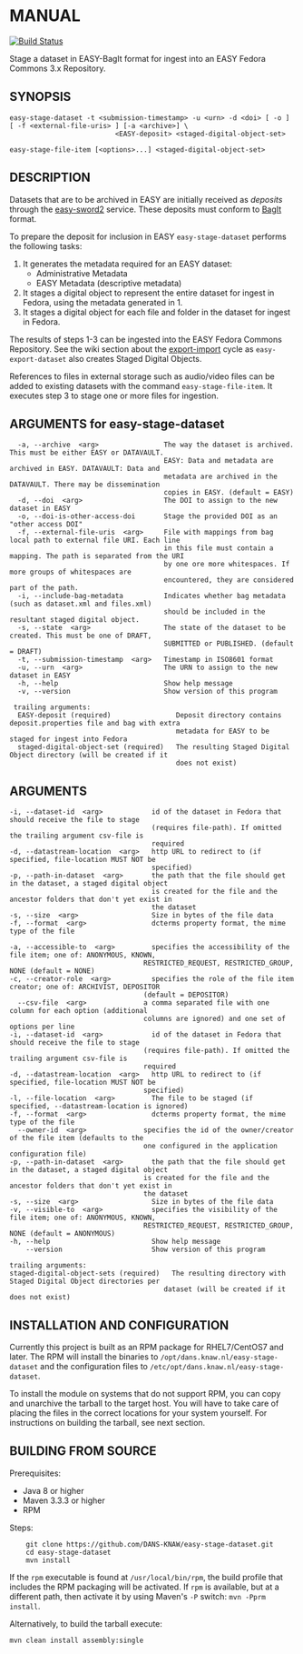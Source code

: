 MANUAL
==================
[![Build Status](https://travis-ci.org/DANS-KNAW/easy-stage-dataset.svg?branch=master)](https://travis-ci.org/DANS-KNAW/easy-stage-dataset)

Stage a dataset in EASY-BagIt format for ingest into an EASY Fedora Commons 3.x Repository.


SYNOPSIS
--------

    easy-stage-dataset -t <submission-timestamp> -u <urn> -d <doi> [ -o ] [ -f <external-file-uris> ] [-a <archive>] \
                              <EASY-deposit> <staged-digital-object-set>

    easy-stage-file-item [<options>...] <staged-digital-object-set>


DESCRIPTION
-----------

Datasets that are to be archived in EASY are initially received as *deposits* through the [easy-sword2] service. These
deposits must conform to [BagIt] format.

To prepare the deposit for inclusion in EASY `easy-stage-dataset` performs the following tasks:

 1. It generates the metadata required for an EASY dataset:
    * Administrative Metadata
    * EASY Metadata (descriptive metadata)
 2. It stages a digital object to represent the entire dataset for ingest in Fedora, using the metadata generated in 1.
 3. It stages a digital object for each file and folder in the dataset for ingest in Fedora.

The results of steps 1-3 can be ingested into the EASY Fedora Commons Repository. See the wiki section
about the [export-import] cycle as `easy-export-dataset` also creates Staged Digital Objects.

References to files in external storage such as audio/video files can be added to existing datasets with 
the command `easy-stage-file-item`. It executes step 3 to stage one or more files for ingestion.


ARGUMENTS for easy-stage-dataset
--------------------------------

      -a, --archive  <arg>                The way the dataset is archived. This must be either EASY or DATAVAULT.
                                          EASY: Data and metadata are archived in EASY. DATAVAULT: Data and
                                          metadata are archived in the DATAVAULT. There may be dissemination
                                          copies in EASY. (default = EASY)
      -d, --doi  <arg>                    The DOI to assign to the new dataset in EASY
      -o, --doi-is-other-access-doi       Stage the provided DOI as an "other access DOI"
      -f, --external-file-uris  <arg>     File with mappings from bag local path to external file URI. Each line
                                          in this file must contain a mapping. The path is separated from the URI
                                          by one ore more whitespaces. If more groups of whitespaces are
                                          encountered, they are considered part of the path.
      -i, --include-bag-metadata          Indicates whether bag metadata (such as dataset.xml and files.xml)
                                          should be included in the resultant staged digital object.
      -s, --state  <arg>                  The state of the dataset to be created. This must be one of DRAFT,
                                          SUBMITTED or PUBLISHED. (default = DRAFT)
      -t, --submission-timestamp  <arg>   Timestamp in ISO8601 format
      -u, --urn  <arg>                    The URN to assign to the new dataset in EASY
      -h, --help                          Show help message
      -v, --version                       Show version of this program

     trailing arguments:
      EASY-deposit (required)                Deposit directory contains deposit.properties file and bag with extra
                                             metadata for EASY to be staged for ingest into Fedora
      staged-digital-object-set (required)   The resulting Staged Digital Object directory (will be created if it
                                             does not exist)


ARGUMENTS
---------

    -i, --dataset-id  <arg>            id of the dataset in Fedora that should receive the file to stage
                                       (requires file-path). If omitted the trailing argument csv-file is
                                       required
    -d, --datastream-location  <arg>   http URL to redirect to (if specified, file-location MUST NOT be
                                       specified)
    -p, --path-in-dataset  <arg>       the path that the file should get in the dataset, a staged digital object
                                       is created for the file and the ancestor folders that don't yet exist in
                                       the dataset
    -s, --size  <arg>                  Size in bytes of the file data
    -f, --format  <arg>                dcterms property format, the mime type of the file
  
    -a, --accessible-to  <arg>         specifies the accessibility of the file item; one of: ANONYMOUS, KNOWN,
                                     RESTRICTED_REQUEST, RESTRICTED_GROUP, NONE (default = NONE)
    -c, --creator-role  <arg>          specifies the role of the file item creator; one of: ARCHIVIST, DEPOSITOR
                                     (default = DEPOSITOR)
      --csv-file  <arg>              a comma separated file with one column for each option (additional
                                     columns are ignored) and one set of options per line
    -i, --dataset-id  <arg>            id of the dataset in Fedora that should receive the file to stage
                                     (requires file-path). If omitted the trailing argument csv-file is
                                     required
    -d, --datastream-location  <arg>   http URL to redirect to (if specified, file-location MUST NOT be
                                     specified)
    -l, --file-location  <arg>         The file to be staged (if specified, --datastream-location is ignored)
    -f, --format  <arg>                dcterms property format, the mime type of the file
      --owner-id  <arg>              specifies the id of the owner/creator of the file item (defaults to the
                                     one configured in the application configuration file)
    -p, --path-in-dataset  <arg>       the path that the file should get in the dataset, a staged digital object
                                     is created for the file and the ancestor folders that don't yet exist in
                                     the dataset
    -s, --size  <arg>                  Size in bytes of the file data
    -v, --visible-to  <arg>            specifies the visibility of the file item; one of: ANONYMOUS, KNOWN,
                                     RESTRICTED_REQUEST, RESTRICTED_GROUP, NONE (default = ANONYMOUS)
    -h, --help                         Show help message
        --version                      Show version of this program
    
    trailing arguments:
    staged-digital-object-sets (required)   The resulting directory with Staged Digital Object directories per
                                          dataset (will be created if it does not exist)

INSTALLATION AND CONFIGURATION
------------------------------
Currently this project is built as an RPM package for RHEL7/CentOS7 and later. The RPM will install the binaries to
`/opt/dans.knaw.nl/easy-stage-dataset` and the configuration files to `/etc/opt/dans.knaw.nl/easy-stage-dataset`. 

To install the module on systems that do not support RPM, you can copy and unarchive the tarball to the target host.
You will have to take care of placing the files in the correct locations for your system yourself. For instructions
on building the tarball, see next section.


BUILDING FROM SOURCE
--------------------

Prerequisites:

* Java 8 or higher
* Maven 3.3.3 or higher
* RPM
 
Steps:

        git clone https://github.com/DANS-KNAW/easy-stage-dataset.git
        cd easy-stage-dataset
        mvn install

If the `rpm` executable is found at `/usr/local/bin/rpm`, the build profile that includes the RPM 
packaging will be activated. If `rpm` is available, but at a different path, then activate it by using
Maven's `-P` switch: `mvn -Pprm install`.

Alternatively, to build the tarball execute:

    mvn clean install assembly:single

[easy-sword2]: https://github.com/DANS-KNAW/easy-sword2#easy-sword2
[BagIt]: https://tools.ietf.org/html/draft-kunze-bagit-11
[export-import]: https://github.com/DANS-KNAW/easy-export-dataset/wiki#the-export-import-cycle
